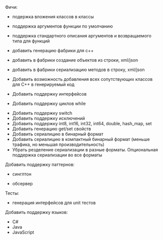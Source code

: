 Фичи:
 + подержка вложения классов в классы
 - поддержка аргументов функции по умолчанию
 + поддержка стандартного описания аргументов и возвращаемого типа для функций

 + добавить генерацию фабрики для с++
 + добавить в фабрики создание объектов из строки, xml/json
 + добавить в фабрики сериализацию методов в строку, xml/json

 + Добавить возможность добавления всех сопутствующих классов для C++ в генерируемый код

 + Добавить поддержку интерфейсов

 + Добавить поддержку циклов while
 - Добавить поддержку switch
 - Добавить поддержку исключений
 - Добавить поддержку int8, int16, int32, int64, double, hash_map, set
 - Добавить генерацию get/set свойств
 - Добавить сериалицию в бинарный формат
 - Добавить сериалицию в компактный бинарный формат (меньше трафика, но меньшая производительность)
 - Убрать резделение сериализации в разные форматы. Опциональная поддержка сериализации во все форматы

Добавить поддержку паттернов:
 - синглтон
 + обсервер

Тесты:
 + генерация интерфейсов для unit тестов


Добавить поддержку языков:
 - C#
 - Java
 - JavaScript
